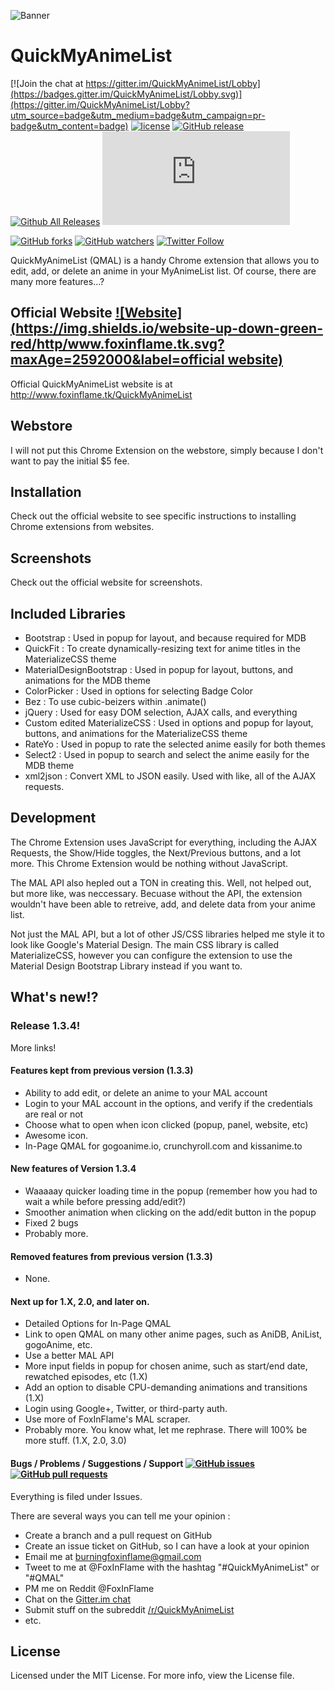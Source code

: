 ![Banner](http://i.imgur.com/U2piPr4.png)
# QuickMyAnimeList
[![Join the chat at https://gitter.im/QuickMyAnimeList/Lobby](https://badges.gitter.im/QuickMyAnimeList/Lobby.svg)](https://gitter.im/QuickMyAnimeList/Lobby?utm_source=badge&utm_medium=badge&utm_campaign=pr-badge&utm_content=badge) [![license](https://img.shields.io/github/license/FoxInFlame/QuickMyAnimeList.svg?maxAge=2592000)]() [![GitHub release](https://img.shields.io/github/release/FoxInFlame/QuickMyAnimeList.svg?maxAge=2592000)](https://github.com/FoxInFlame/QuickMyAnimeList/releases) [![Github All Releases](https://img.shields.io/github/downloads/FoxInFlame/QUickMyAnimeList/total.svg)]() [![Replies on Thread](http://www.foxinflame.tk/dev/matomari/api/forumTopic.php?id=1552137&color=brightgreen&filetype=png)]()

[![GitHub forks](https://img.shields.io/github/forks/FoxInFlame/QuickMyAnimeList.svg?style=social&label=Fork&maxAge=2592000)]()
[![GitHub watchers](https://img.shields.io/github/watchers/FoxInFlame/QuickMyAnimeList.svg?style=social&label=Watch&maxAge=2592000)]() [![Twitter Follow](https://img.shields.io/twitter/follow/FoxInFlame.svg?style=social&label=Follow&maxAge=2592000)]()

QuickMyAnimeList (QMAL) is a handy Chrome extension that allows you to edit, add, or delete an anime in your MyAnimeList list. Of course, there are many more features...? 

## Official Website [![Website](https://img.shields.io/website-up-down-green-red/http/www.foxinflame.tk.svg?maxAge=2592000&label=official website)](http://www.foxinflame.tk/QuickMyAnimeList)
Official QuickMyAnimeList website is at http://www.foxinflame.tk/QuickMyAnimeList

## Webstore
I will not put this Chrome Extension on the webstore, simply because I don't want to pay the initial $5 fee.

## Installation
Check out the official website to see specific instructions to installing Chrome extensions from websites.

## Screenshots
Check out the official website for screenshots.

## Included Libraries
- Bootstrap : Used in popup for layout, and because required for MDB
- QuickFit : To create dynamically-resizing text for anime titles in the MaterializeCSS theme
- MaterialDesignBootstrap : Used in popup for layout, buttons, and animations for the MDB theme
- ColorPicker : Used in options for selecting Badge Color
- Bez : To use cubic-beizers within .animate()
- jQuery : Used for easy DOM selection, AJAX calls, and everything
- Custom edited MaterializeCSS : Used in options and popup for layout, buttons, and animations for the MaterializeCSS theme
- RateYo : Used in popup to rate the selected anime easily for both themes
- Select2 : Used in popup to search and select the anime easily for the MDB theme
- xml2json : Convert XML to JSON easily. Used with like, all of the AJAX requests.

## Development
The Chrome Extension uses JavaScript for everything, including the AJAX Requests, the Show/Hide toggles, the Next/Previous buttons, and a lot more. This Chrome Extension would be nothing without JavaScript. 

The MAL API also hepled out a TON in creating this. Well, not helped out, but more like, was neccessary. Becuase without the API, the extension wouldn't have been able to retreive, add, and delete data from your anime list.

Not just the MAL API, but a lot of other JS/CSS libraries helped me style it to look like Google's Material Design. The main CSS library is called MaterializeCSS, however you can configure the extension to use the Material Design Bootstrap Library instead if you want to.


## What's new!?
### Release 1.3.4!

More links!

#### Features kept from previous version (1.3.3)

- Ability to add edit, or delete an anime to your MAL account
- Login to your MAL account in the options, and verify if the credentials are real or not
- Choose what to open when icon clicked (popup, panel, website, etc)
- Awesome icon.
- In-Page QMAL for gogoanime.io, crunchyroll.com and kissanime.to

#### New features of Version 1.3.4

- Waaaaay quicker loading time in the popup (remember how you had to wait a while before pressing add/edit?)
- Smoother animation when clicking on the add/edit button in the popup
- Fixed 2 bugs
- Probably more.

#### Removed features from previous version (1.3.3)

- None.

#### Next up for 1.X, 2.0, and later on.

- Detailed Options for In-Page QMAL
- Link to open QMAL on many other anime pages, such as AniDB, AniList, gogoAnime, etc.
- Use a better MAL API
- More input fields in popup for chosen anime, such as start/end date, rewatched episodes, etc (1.X)
- Add an option to disable CPU-demanding animations and transitions (1.X)
- Login using Google+, Twitter, or third-party auth.
- Use more of FoxInFlame's MAL scraper.
- Probably more. You know what, let me rephrase. There will 100% be more stuff. (1.X, 2.0, 3.0)

#### Bugs / Problems / Suggestions / Support [![GitHub issues](https://img.shields.io/github/issues-raw/FoxInFlame/QuickMyAnimeList.svg?maxAge=2592000)]() [![GitHub pull requests](https://img.shields.io/github/issues-pr/FoxInFlame/QuickMyAnimeList.svg?maxAge=2592000)]()

Everything is filed under Issues.


There are several ways you can tell me your opinion :

- Create a branch and a pull request on GitHub
- Create an issue ticket on GitHub, so I can have a look at your opinion
- Email me at burningfoxinflame@gmail.com
- Tweet to me at @FoxInFlame with the hashtag "#QuickMyAnimeList" or "#QMAL"
- PM me on Reddit @FoxInFlame
- Chat on the [Gitter.im chat](https://gitter.im/QuickMyAnimeList/Lobby)
- Submit stuff on the subreddit [/r/QuickMyAnimeList](https://reddit.com/r/QuickMyAnimeList)
- etc.

## License
Licensed under the MIT License. For more info, view the License file.
